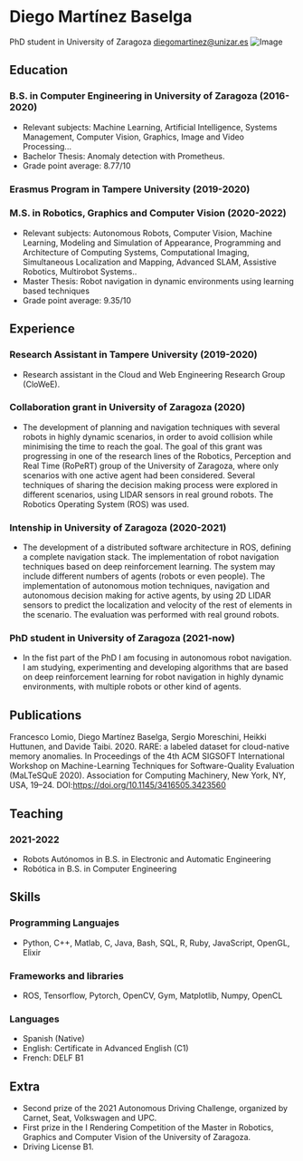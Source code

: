 # Diego Martínez Baselga
PhD student in University of Zaragoza
diegomartinez@unizar.es
![Image](src)

## Education
### B.S. in Computer Engineering in University of Zaragoza (2016-2020)
- Relevant subjects: Machine Learning, Artificial Intelligence, Systems Management, Computer Vision, Graphics, Image and Video Processing...
- Bachelor Thesis: Anomaly detection with Prometheus.
- Grade point average: 8.77/10
### Erasmus Program in Tampere University (2019-2020)
### M.S. in Robotics, Graphics and Computer Vision (2020-2022)
- Relevant subjects: Autonomous Robots, Computer Vision, Machine Learning, Modeling and Simulation of Appearance, Programming and Architecture of Computing Systems, Computational Imaging, Simultaneous Localization and Mapping, Advanced SLAM, Assistive Robotics, Multirobot Systems..
- Master Thesis: Robot navigation in dynamic environments using learning based techniques
- Grade point average: 9.35/10

## Experience
### Research Assistant in Tampere University (2019-2020)
- Research assistant in the Cloud and Web Engineering Research Group (CloWeE).
### Collaboration grant in University of Zaragoza (2020)
- The development of planning and navigation techniques with several robots in highly dynamic scenarios, in order to avoid collision while minimising the time to reach the goal. The goal of this grant was progressing in one of the research lines of the Robotics, Perception and Real Time (RoPeRT) group of the University of Zaragoza, where only scenarios with one active agent had been considered. Several techniques of sharing the decision making process were explored in different scenarios, using LIDAR sensors in real ground robots. The Robotics Operating System (ROS) was used.
### Intenship in University of Zaragoza (2020-2021)
- The development of a distributed software architecture in ROS, defining a complete navigation stack. The implementation of robot navigation techniques based on deep reinforcement learning. The system may include different numbers of agents (robots or even people). The implementation of autonomous motion techniques, navigation and autonomous decision making for active agents, by using 2D LIDAR sensors to predict the localization and velocity of the rest of elements in the scenario. The evaluation was performed with real ground robots.

### PhD student in University of Zaragoza (2021-now)
- In the fist part of the PhD I am focusing in autonomous robot navigation. I am studying, experimenting and developing algorithms that are based on deep reinforcement learning for robot navigation in highly dynamic environments, with multiple robots or other kind of agents.

## Publications
Francesco Lomio, Diego Martínez Baselga, Sergio Moreschini, Heikki Huttunen, and Davide Taibi. 2020. RARE: a labeled dataset for cloud-native memory anomalies. In Proceedings of the 4th ACM SIGSOFT International Workshop on Machine-Learning Techniques for Software-Quality Evaluation (MaLTeSQuE 2020). Association for Computing Machinery, New York, NY, USA, 19–24. DOI:https://doi.org/10.1145/3416505.3423560

## Teaching
### 2021-2022
- Robots Autónomos in B.S. in Electronic and Automatic Engineering
- Robótica in B.S. in Computer Engineering

## Skills
### Programming Languajes
- Python, C++, Matlab, C, Java, Bash, SQL, R, Ruby, JavaScript, OpenGL, Elixir

### Frameworks and libraries
- ROS, Tensorflow, Pytorch, OpenCV, Gym, Matplotlib, Numpy, OpenCL

### Languages
- Spanish (Native)
- English: Certificate in Advanced English (C1)
- French: DELF B1

## Extra
- Second prize of the 2021 Autonomous Driving Challenge, organized by Carnet, Seat, Volkswagen and UPC.
- First prize in the I Rendering Competition of the Master in Robotics, Graphics and Computer Vision of the University of Zaragoza.
- Driving License B1.
